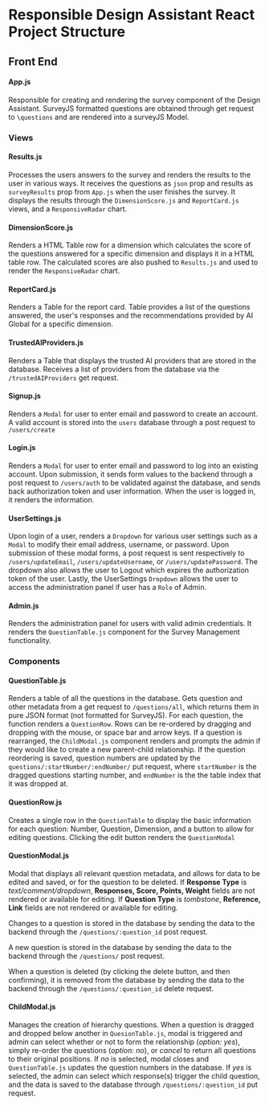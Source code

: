# Responsible Design Assistant React Project Structure

## Front End

#### App.js
Responsible for creating and rendering the survey component of the Design Assistant. SurveyJS formatted questions are obtained through get request to ```\questions``` and are rendered into a surveyJS Model.

### Views 

#### Results.js
Processes the users answers to the survey and renders the results to the user in various ways. It receives the questions as ```json``` prop and results as ```surveyResults``` prop from ```App.js``` when the user finishes the survey. It displays the results through the ```DimensionScore.js``` and ```ReportCard.js``` views, and a ```ResponsiveRadar``` chart.

#### DimensionScore.js
Renders a HTML Table row for a dimension which calculates the score of the questions answered for a specific dimension and displays it in a HTML table row. The calculated scores are also pushed to ```Results.js``` and used to render the ```ResponsiveRadar``` chart.

#### ReportCard.js
Renders a Table for the report card. Table provides a list of the questions answered, the user's responses and the recommendations provided by AI Global for a specific dimension.

#### TrustedAIProviders.js
Renders a Table that displays the trusted AI providers that are stored in the database. Receives a list of providers from the database via the ```/trustedAIProviders``` get request.

#### Signup.js
Renders a ```Modal``` for user to enter email and password to create an account. A valid account is stored into the ```users``` database through a post request to ```/users/create``` 

#### Login.js
Renders a ```Modal``` for user to enter email and password to log into an existing account. Upon submission, it sends form values to the backend through a post request to  ```/users/auth``` to be validated against the database, and sends back authorization token and user information. When the user is logged in, it renders the information.

#### UserSettings.js
Upon login of a user, renders a ```Dropdown``` for various user settings such as a ```Modal``` to modify their email address, username, or password. Upon submission of these modal forms, a post request is sent respectively to ```/users/updateEmail```, ```/users/updateUsername```, or ```/users/updatePassword```. The dropdown also allows the user to Logout which expires the authorization token of the user. Lastly, the UserSettings ```Dropdown``` allows the user to access the administration panel if user has a ```Role``` of Admin.

#### Admin.js
Renders the administration panel for users with valid admin credentials. It renders the ```QuestionTable.js``` component for the Survey Management functionality.

### Components

#### QuestionTable.js
Renders a table of all the questions in the database. Gets question and other metadata from a get request to ```/questions/all```, which returns them in pure JSON format (not formatted for SurveyJS). For each question, the function renders a ```QuestionRow```. Rows can be re-ordered by dragging and dropping with the mouse, or space bar and arrow keys. If a question is rearranged, the ```ChildModal.js``` component renders and prompts the admin if they would like to create a new parent-child relationship. If the question reordering is saved, question numbers are updated by the ```questions/:startNumber/:endNumber/``` put request, where ```startNumber``` is the dragged questions starting number, and ```endNumber``` is the the table index that it was dropped at.

#### QuestionRow.js
Creates a single row in the ```QuestionTable``` to display the basic information for each question: Number, Question, Dimension, and a button to allow for editing questions. Clicking the edit button renders the ```QuestionModal```

#### QuestionModal.js
Modal that displays all relevant question metadata, and allows for data to be edited and saved, or for the question to be deleted. If **Response Type** is *text/comment/dropdown*, **Responses, Score, Points, Weight** fields are not rendered or available for editing. If **Question Type** is *tombstone*, **Reference, Link** fields are not rendered or available for editing. 

Changes to a question is stored in the database by sending the data to the backend through the ```/questions/:question_id``` post request.

A new question is stored in the database by sending the data to the backend through the ```/questions/``` post request.

When a question is deleted (by clicking the delete button, and then confirming), it is removed from the database  by sending the data to the backend through the ```/questions/:question_id``` delete request.

#### ChildModal.js
Manages the creation of hierarchy questions. When a question is dragged and dropped below another in ```QuesionTable.js```, modal is triggered and admin can select whether or not to form the relationship (*option: yes*), simply re-order the questions (*option: no*), or *cancel* to return all questions to their original positions. If *no* is selected, modal closes and ```QuestionTable.js``` updates the question numbers in the database. If *yes* is selected, the admin can select which response(s) trigger the child question, and the data is saved to the database through ```/questions/:question_id``` put request. 
